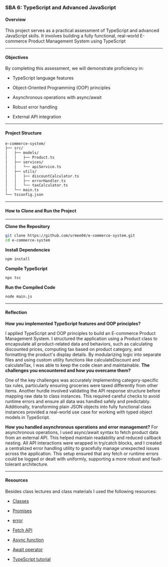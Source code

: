 ### SBA 6: TypeScript and Advanced JavaScript

#### Overview

This project serves as a practical assessment of TypeScript and advanced JavaScript skills. It involves building a fully functional, real-world E-commerce Product Management System using TypeScript

---

#### Objectives

By completing this assessment, we will demonstrate proficiency in:

- TypeScript language features

- Object-Oriented Programming (OOP) principles

- Asynchronous operations with async/await

- Robust error handling

- External API integration

---

#### Project Structure

```bash
e-commerce-system/
├── src/
│   ├── models/
│   │   ├── Product.ts
│   ├── services/
│   │   └── apiService.ts
│   ├── utils/
│   │   ├── discountCalculator.ts
│   │   ├── errorHandler.ts
│   │   └── taxCalculator.ts
│   └── main.ts
└── tsconfig.json
```

---

#### How to Clone and Run the Project

---

**Clone the Repository**

```bash
git clone https://github.com/urmee04/e-commerce-system.git
cd e-commerce-system
```

**Install Dependencies**

```bash
npm install
```

**Compile TypeScript**

```bash
npx tsc
```

**Run the Compiled Code**

```bash
node main.js
```

---

#### Reflection

**How you implemented TypeScript features and OOP principles?**

I applied TypeScript and OOP principles to build an E-commerce Product Management System. I structured the application using a Product class to encapsulate all product-related data and behaviors, such as calculating discounted prices, computing tax based on product category, and formatting the product's display details. By modularizing logic into separate files and using custom utility functions like calculateDiscount and calculateTax, I was able to keep the code clean and maintainable.
**The challenges you encountered and how you overcame them?**

One of the key challenges was accurately implementing category-specific tax rules, particularly ensuring groceries were taxed differently from other items. Another hurdle involved validating the API response structure before mapping raw data to class instances. This required careful checks to avoid runtime errors and ensure all data was handled safely and predictably. Additionally, transforming plain JSON objects into fully functional class instances provided a real-world use case for working with typed object models in TypeScript.

**How you handled asynchronous operations and error management?**
For asynchronous operations, I used async/await syntax to fetch product data from an external API. This helped maintain readability and reduced callback nesting. All API interactions were wrapped in try/catch blocks, and I created a centralized error handling utility to gracefully manage unexpected issues across the application. This setup ensured that any fetch or runtime errors could be logged or dealt with uniformly, supporting a more robust and fault-tolerant architecture.

---

#### Resources

Besides class lectures and class materials I used the following resources:

- [Classes](https://developer.mozilla.org/en-US/docs/Web/JavaScript/Reference/Classes)

- [Promises](https://developer.mozilla.org/en-US/docs/Web/JavaScript/Reference/Global_Objects/Promise)

- [error](https://developer.mozilla.org/en-US/docs/Web/JavaScript/Reference/Global_Objects/Error)

- [Fetch API](https://developer.mozilla.org/en-US/docs/Web/API/Fetch_API/Using_Fetch)

- [Async function](https://developer.mozilla.org/en-US/docs/Web/JavaScript/Reference/Statements/async_function)

- [Await operator](https://developer.mozilla.org/en-US/docs/Web/JavaScript/Reference/Operators/await)

- [TypeScript tutorial](https://www.youtube.com/watch?v=CHnTTzD1pAQ&list=PLHiZ4m8vCp9PgOOjdyNpc6AoBmKNrp_u3)
